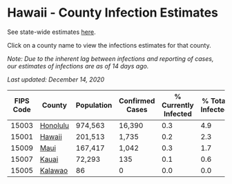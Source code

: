 # Hawaii - County Infection Estimates

See state-wide estimates [here](/infections/us-hi).

Click on a county name to view the infections estimates for that county.

*Note: Due to the inherent lag between infections and reporting of cases, our estimates of infections are as of 14 days ago.*

*Last updated: December 14, 2020*

|   FIPS Code |               County |   Population |   Confirmed Cases |   % Currently Infected |   % Total Infected |
|-------------|----------------------|--------------|-------------------|------------------------|--------------------|
|       15003 | [Honolulu](honolulu) |      974,563 |            16,390 |                    0.3 |                4.9 |
|       15001 |     [Hawaii](hawaii) |      201,513 |             1,735 |                    0.2 |                2.3 |
|       15009 |         [Maui](maui) |      167,417 |             1,042 |                    0.3 |                1.7 |
|       15007 |       [Kauai](kauai) |       72,293 |               135 |                    0.1 |                0.6 |
|       15005 |   [Kalawao](kalawao) |           86 |                 0 |                    0.0 |                0.0 |